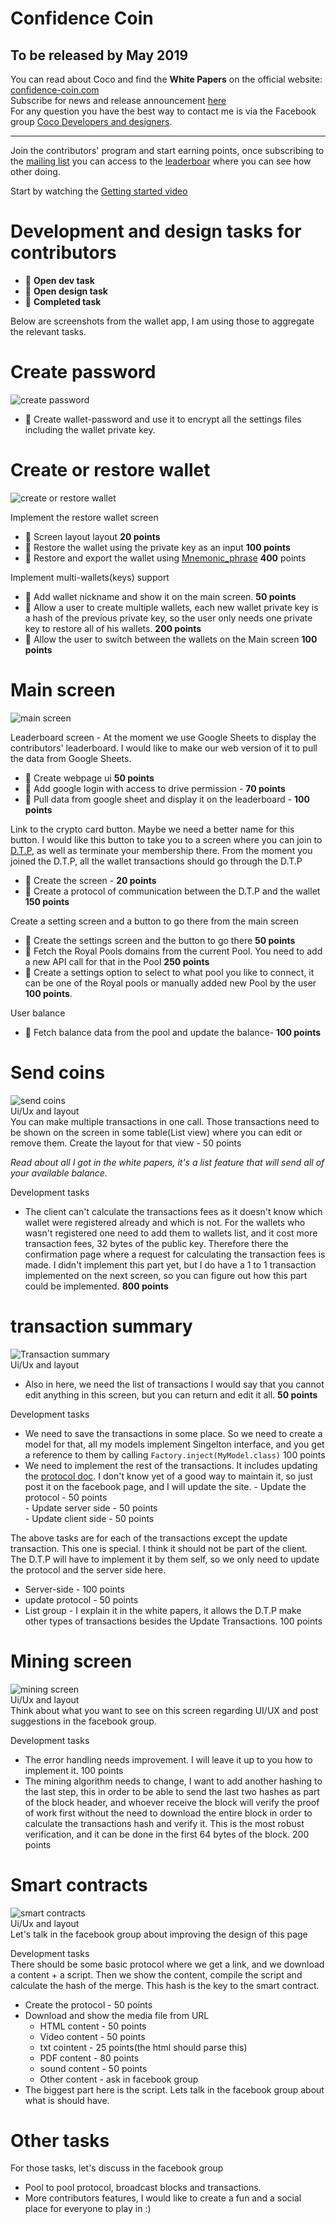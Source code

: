 # Confidence Coin
To be released by May 2019
-------------------
You can read about Coco and find the **White Papers** on the official website: [confidence-coin.com](https://confidence-coin.com)  
Subscribe for news and release announcement [here](https://groups.google.com/forum/#!forum/confidence-coin/join)  
For any question you have the best way to contact me is via the Facebook group [Coco Developers and designers](https://www.facebook.com/groups/349187585612732/).
_________

Join the contributors' program and start earning points, once subscribing to the [mailing list](https://groups.google.com/forum/#!forum/confidence-coin/join) you can access to the [leaderboar](https://docs.google.com/spreadsheets/d/13Pk-x2AXiU3egC8lrQJrlpoAYsEdWHhLNRxgudZ4YF8) where you can see how other doing.

Start by watching the [Getting started video](https://www.youtube.com/watch?v=4eC-v7ZS3PI)

# Development and design tasks for contributors
 - :notebook: **Open dev task**
 - :orange_book: **Open design task**
 - :green_book: **Completed task**

Below are screenshots from the wallet app, I am using those to aggregate the relevant tasks.

# Create password
![create password](https://user-images.githubusercontent.com/6512430/42005570-3b5e4556-7a43-11e8-8958-770251c16629.PNG)  

 - :green_book: Create wallet-password and use it to encrypt all the settings files including the wallet private key.

# Create or restore wallet
![create or restore wallet](https://user-images.githubusercontent.com/6512430/42005569-3b49e818-7a43-11e8-9611-43e6948097b7.PNG)  

 Implement the restore wallet screen  
 - :orange_book: Screen layout layout **20 points**
 - :notebook: Restore the wallet using the private key as an input **100 points**
 - :notebook: Restore and export the wallet using [Mnemonic_phrase](https://en.bitcoin.it/wiki/Mnemonic_phrase) **400** points

Implement multi-wallets(keys) support
 - :notebook: Add wallet nickname and show it on the main screen. **50 points**
 - :notebook: Allow a user to create multiple wallets, each new wallet private key is a hash of the previous private key, so the user only needs one private key to restore all of his wallets. **200 points**
 - :orange_book: Allow the user to switch between the wallets on the Main screen **100 points**

# Main screen  
![main screen](https://user-images.githubusercontent.com/6512430/42005571-3b6ba57a-7a43-11e8-93e9-10a09cf87e2b.PNG)  

Leaderboard screen - At the moment we use Google Sheets to display the contributors' leaderboard. I would like to make our web version of it to pull the data from Google Sheets.
 - :orange_book: Create webpage ui **50 points**
 - :notebook: Add google login with access to drive permission - **70 points**
 - :notebook: Pull data from google sheet and display it on the leaderboard - **100 points**
 
 
 Link to the crypto card button. Maybe we need a better name for this button. I would like this button to take you to a screen where you can join to [D.T.P](https://confidence-coin.com/home/dtp/), as well as terminate your membership there. From the moment you joined the D.T.P, all the wallet transactions should go through the D.T.P
 - :orange_book: Create the screen - **20 points**
 - :notebook: Create a protocol of communication between the D.T.P and the wallet **150 points**
 
 Create a setting screen and a button to go there from the main screen
 - :orange_book: Create the settings screen and the button to go there **50 points**
 - :notebook: Fetch the Royal Pools domains from the current Pool. You need to add a new API call for that in the Pool **250 points**
 - :notebook: Create a settings option to select to what pool you like to connect, it can be one of the Royal pools or manually added new Pool by the user **100 points**.

User balance
- :notebook: Fetch balance data from the pool and update the balance- **100 points**

# Send coins  
![send coins](https://user-images.githubusercontent.com/6512430/42005573-3b8744ba-7a43-11e8-8ea1-94dc8c9c31b4.PNG)   
Ui/Ux and layout  
You can make multiple transactions in one call. Those transactions need to be shown on the screen in some table(List view) where you can edit or remove them. Create the layout for that view - 50 points

*Read about all I got in the white papers, it's a list feature that will send all of your available balance.*

Development tasks   
 - The client can't calculate the transactions fees as it doesn't know which wallet were registered already and which is not. For the wallets who wasn't registered one need to add them to wallets list, and it cost more transaction fees, 32 bytes of the public key. Therefore there the confirmation page where a request for calculating the transaction fees is made. I didn't implement this part yet, but I do have a 1 to 1 transaction implemented on the next screen, so you can figure out how this part could be implemented. **800 points**

# transaction summary 
![Transaction summary](https://user-images.githubusercontent.com/6512430/42005575-3b9e26f8-7a43-11e8-8534-68aae09f3fd5.PNG)   
Ui/Ux and layout  
 - Also in here, we need the list of transactions I would say that you cannot edit anything in this screen, but you can return and edit it all. **50 points**
 
Development tasks   
 - We need to save the transactions in some place. So we need to create a model for that, all my models implement Singelton interface, and you get a reference to them by calling `Factory.inject(MyModel.class)` 100 points
 - We need to implement the rest of the transactions. It includes updating the [protocol doc](https://confidence-coin.com/client-pool-protocol/). I don't know yet of a good way to maintain it, so just post it on the facebook page, and I will update the site.
         - Update the protocol - 50 points  
         - Update server side - 50 points  
         - Update client side - 50 points   
         
The above tasks are for each of the transactions except the update transaction. This one is special. I think it should not be part of the client. The D.T.P will have to implement it by them self, so we only need to update the protocol and the server side here.   
 - Server-side - 100 points
 - update protocol - 50 points
 - List group - I explain it in the white papers, it allows the D.T.P make other types of transactions besides the Update Transactions. 100 points

# Mining screen  
![mining screen](https://user-images.githubusercontent.com/6512430/42005572-3b786558-7a43-11e8-98f9-ae937a83c927.PNG)  
Ui/Ux and layout  
Think about what you want to see on this screen regarding UI/UX and post suggestions in the facebook group.

Development tasks  
 - The error handling needs improvement. I will leave it up to you how to implement it. 100 points
 - The mining algorithm needs to change, I want to add another hashing to the last step, this in order to be able to send the last two hashes as part of the block header, and whoever receive the block will verify the proof of work first without the need to download the entire block in order to calculate the transactions hash and verify it. This is the most robust verification, and it can be done in the first 64 bytes of the block. 200 points
 
# Smart contracts  
![smart contracts](https://user-images.githubusercontent.com/6512430/42005574-3b920fd0-7a43-11e8-8cae-8a5ac0fcf974.PNG)   
Ui/Ux and layout  
Let's talk in the facebook group about improving the design of this page

Development tasks  
There should be some basic protocol where we get a link, and we download a content + a script. Then we show the content, compile the script and calculate the hash of the merge. This hash is the key to the smart contract.
 
 - Create the protocol - 50 points
 - Download and show the media file from URL
     - HTML content - 50 points
     - Video content - 50 points
     - txt cointent - 25 points(the html should parse this)
     - PDF content - 80 points 
     - sound content - 50 points
     - Other content - ask in facebook group
 - The biggest part here is the script. Lets talk in the facebook group about what is should have.


# Other tasks 
For those tasks, let's discuss in the facebook group
 - Pool to pool protocol, broadcast blocks and transactions.
 - More contributors features, I would like to create a fun and a social place for everyone to play in :)
